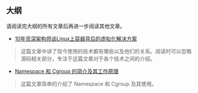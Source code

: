 ## 大纲
请阅读完大纲的所有文章后再进一步阅读其他文章。

- [10年资深架构师谈Linux上容器背后的虚拟化解决方案](https://dbaplus.cn/news-72-526-1.html)
> 这篇文章中讲了现今使用的技术都有哪些以及他们的关系。阅读时可以忽略源码相关部分，专注于这篇文章对于各个技术之间的介绍。

- [Namespace 和 Cgroup 的简介及其工作原理](https://www.nginx-cn.net/blog/what-are-namespaces-cgroups-how-do-they-work/)
> 这篇文章简单的介绍了 Namespace 和 Cgroup 及其使用。
